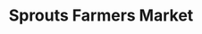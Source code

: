 ---
title: "Sprouts Farmers Market"
url: /las-vegas/sprouts-farmers-market-east-silverado-ranch-boulevard/
shop: Supermarkt
---